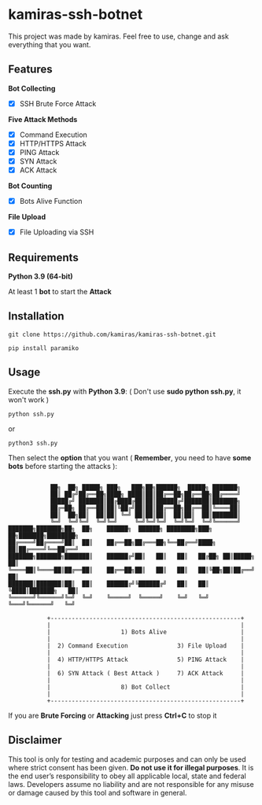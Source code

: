 # kamiras-ssh-botnet

This project was made by kamiras. Feel free to use, change and ask everything that you want.

## Features

**Bot Collecting**

- [x] SSH Brute Force Attack

**Five Attack Methods**

- [x] Command Execution
- [x] HTTP/HTTPS Attack
- [x] PING Attack
- [x] SYN Attack
- [x] ACK Attack

**Bot Counting**

- [x] Bots Alive Function

**File Upload**

- [x] File Uploading via SSH

## Requirements

**Python 3.9 (64-bit)**

At least 1 **bot** to start the **Attack**

## Installation

```
git clone https://github.com/kamiras/kamiras-ssh-botnet.git
```


```
pip install paramiko
```

## Usage

Execute the **ssh.py** with **Python 3.9**: ( Don't use **sudo python ssh.py**, it won't work )
```
python ssh.py
```    
or
```
python3 ssh.py
```   

Then select the **option** that you want ( **Remember**, you need to have **some bots** before starting the attacks ):

```

            ██╗  ██╗ █████╗ ███╗   ███╗██╗██████╗  █████╗ ███████╗               
            ██║ ██╔╝██╔══██╗████╗ ████║██║██╔══██╗██╔══██╗██╔════╝               
            █████╔╝ ███████║██╔████╔██║██║██████╔╝███████║███████╗               
            ██╔═██╗ ██╔══██║██║╚██╔╝██║██║██╔══██╗██╔══██║╚════██║               
            ██║  ██╗██║  ██║██║ ╚═╝ ██║██║██║  ██║██║  ██║███████║               
            ╚═╝  ╚═╝╚═╝  ╚═╝╚═╝     ╚═╝╚═╝╚═╝  ╚═╝╚═╝  ╚═╝╚══════╝               
███████╗███████╗██╗  ██╗    ██████╗  ██████╗ ████████╗███╗   ██╗███████╗████████╗
██╔════╝██╔════╝██║  ██║    ██╔══██╗██╔═══██╗╚══██╔══╝████╗  ██║██╔════╝╚══██╔══╝
███████╗███████╗███████║    ██████╔╝██║   ██║   ██║   ██╔██╗ ██║█████╗     ██║   
╚════██║╚════██║██╔══██║    ██╔══██╗██║   ██║   ██║   ██║╚██╗██║██╔══╝     ██║   
███████║███████║██║  ██║    ██████╔╝╚██████╔╝   ██║   ██║ ╚████║███████╗   ██║   
╚══════╝╚══════╝╚═╝  ╚═╝    ╚═════╝  ╚═════╝    ╚═╝   ╚═╝  ╚═══╝╚══════╝   ╚═╝   
                                                                                 
           +------------------------------------------------------+
           |                                                      |
           |                    1) Bots Alive                     |
           |                                                      |
           |  2) Command Execution              3) File Upload    |
           |                                                      |
           |  4) HTTP/HTTPS Attack              5) PING Attack    |
           |                                                      |
           |  6) SYN Attack ( Best Attack )     7) ACK Attack     |
           |                                                      |
           |                    8) Bot Collect                    |
           |                                                      |
           +------------------------------------------------------+
```

If you are **Brute Forcing** or **Attacking** just press **Ctrl+C** to stop it

## Disclaimer

This tool is only for testing and academic purposes and can only be used where strict consent has been given. **Do not use it for illegal purposes**. It is the end user’s responsibility to obey all applicable local, state and federal laws. Developers assume no liability and are not responsible for any misuse or damage caused by this tool and software in general.
